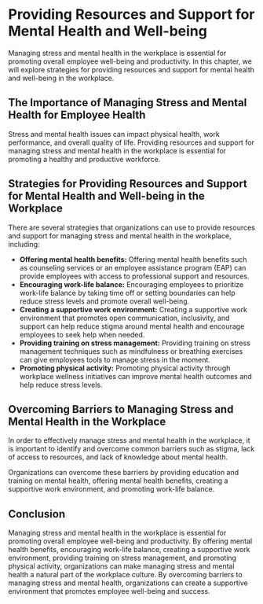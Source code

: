 Providing Resources and Support for Mental Health and Well-being
===============================================================================================================================

Managing stress and mental health in the workplace is essential for promoting overall employee well-being and productivity. In this chapter, we will explore strategies for providing resources and support for mental health and well-being in the workplace.

The Importance of Managing Stress and Mental Health for Employee Health
-----------------------------------------------------------------------

Stress and mental health issues can impact physical health, work performance, and overall quality of life. Providing resources and support for managing stress and mental health in the workplace is essential for promoting a healthy and productive workforce.

Strategies for Providing Resources and Support for Mental Health and Well-being in the Workplace
------------------------------------------------------------------------------------------------

There are several strategies that organizations can use to provide resources and support for managing stress and mental health in the workplace, including:

* **Offering mental health benefits:** Offering mental health benefits such as counseling services or an employee assistance program (EAP) can provide employees with access to professional support and resources.
* **Encouraging work-life balance:** Encouraging employees to prioritize work-life balance by taking time off or setting boundaries can help reduce stress levels and promote overall well-being.
* **Creating a supportive work environment:** Creating a supportive work environment that promotes open communication, inclusivity, and support can help reduce stigma around mental health and encourage employees to seek help when needed.
* **Providing training on stress management:** Providing training on stress management techniques such as mindfulness or breathing exercises can give employees tools to manage stress in the moment.
* **Promoting physical activity:** Promoting physical activity through workplace wellness initiatives can improve mental health outcomes and help reduce stress levels.

Overcoming Barriers to Managing Stress and Mental Health in the Workplace
-------------------------------------------------------------------------

In order to effectively manage stress and mental health in the workplace, it is important to identify and overcome common barriers such as stigma, lack of access to resources, and lack of knowledge about mental health.

Organizations can overcome these barriers by providing education and training on mental health, offering mental health benefits, creating a supportive work environment, and promoting work-life balance.

Conclusion
----------

Managing stress and mental health in the workplace is essential for promoting overall employee well-being and productivity. By offering mental health benefits, encouraging work-life balance, creating a supportive work environment, providing training on stress management, and promoting physical activity, organizations can make managing stress and mental health a natural part of the workplace culture. By overcoming barriers to managing stress and mental health, organizations can create a supportive environment that promotes employee well-being and success.
